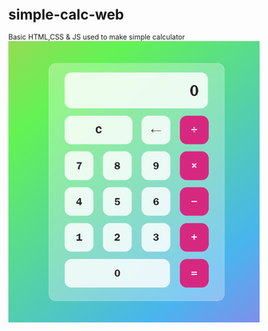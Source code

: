 # simple-calc-web
 Basic HTML,CSS & JS used to make simple calculator 
![Preview Image](preview.png)